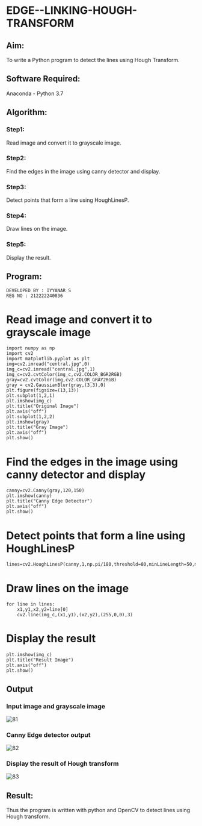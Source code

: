 # EDGE--LINKING-HOUGH-TRANSFORM
## Aim:
To write a Python program to detect the lines using Hough Transform.

## Software Required:
Anaconda - Python 3.7

## Algorithm:
### Step1:
Read image and convert it to grayscale image.

### Step2:
Find the edges in the image using canny detector and display.

### Step3:
Detect points that form a line using HoughLinesP.

### Step4:
Draw lines on the image.

### Step5:
Display the result.


## Program:
```
DEVELOPED BY : IYYANAR S
REG NO : 212222240036
```
# Read image and convert it to grayscale image
```
import numpy as np
import cv2
import matplotlib.pyplot as plt
img=cv2.imread("central.jpg",0)
img_c=cv2.imread("central.jpg",1)
img_c=cv2.cvtColor(img_c,cv2.COLOR_BGR2RGB)
gray=cv2.cvtColor(img,cv2.COLOR_GRAY2RGB)
gray = cv2.GaussianBlur(gray,(3,3),0)
plt.figure(figsize=(13,13))
plt.subplot(1,2,1)
plt.imshow(img_c)
plt.title("Original Image")
plt.axis("off")
plt.subplot(1,2,2)
plt.imshow(gray)
plt.title("Gray Image")
plt.axis("off")
plt.show()
```


# Find the edges in the image using canny detector and display
```
canny=cv2.Canny(gray,120,150)
plt.imshow(canny)
plt.title("Canny Edge Detector")
plt.axis("off")
plt.show()
```



# Detect points that form a line using HoughLinesP
```
lines=cv2.HoughLinesP(canny,1,np.pi/180,threshold=80,minLineLength=50,maxLineGap=250)
```



# Draw lines on the image
```
for line in lines:
    x1,y1,x2,y2=line[0]
    cv2.line(img_c,(x1,y1),(x2,y2),(255,0,0),3)
```


# Display the result
```
plt.imshow(img_c)
plt.title("Result Image")
plt.axis("off")
plt.show()
```




## Output

### Input image and grayscale image
![81](https://github.com/Iyyanar22009120/EDGE--LINKING-HOUGH-TRANSFORM/assets/118680259/aa36f273-a6ba-4654-bc19-1566d93f39c6)


### Canny Edge detector output

![82](https://github.com/Iyyanar22009120/EDGE--LINKING-HOUGH-TRANSFORM/assets/118680259/95abd8c3-8a01-4104-84ab-a18295331eb7)


### Display the result of Hough transform

![83](https://github.com/Iyyanar22009120/EDGE--LINKING-HOUGH-TRANSFORM/assets/118680259/9b61961c-913c-4d52-8069-a775d189d53b)



## Result:
Thus the program is written with python and OpenCV to detect lines using Hough transform. 
